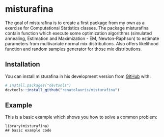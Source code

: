 # misturafina

<!-- badges: start -->
<!-- badges: end -->

The goal of misturafina is to create a first package from my own as a exercise for Computational Statistics classes.
The package misturafina contain function which execute some optimization algorithms (simulated annealing, Estimation and Maximization - EM, Newton-Raphson) to estimate parameters from multivariate normal mix distributions. Also offers likelihood function and random samples generator for those mix distributions.

## Installation

You can install misturafina in his development version from [GitHub](https://github.com/) with:

``` r
# install.packages("devtools")
devtools::install_github("renatolauris/misturafina")
```
## Example

This is a basic example which shows you how to solve a common problem:

```{r example}
library(misturafina)
## basic example code
```
